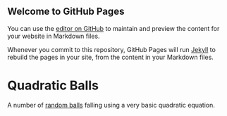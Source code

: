 ## Welcome to GitHub Pages

You can use the [editor on GitHub](https://github.com/BenjaminFox1/quadratic_balls/edit/main/README.md) to maintain and preview the content for your website in Markdown files.

Whenever you commit to this repository, GitHub Pages will run [Jekyll](https://jekyllrb.com/) to rebuild the pages in your site, from the content in your Markdown files.

# Quadratic Balls

A number of [random balls](https://benjaminfox1.github.io/quadratic_balls/) falling using a very basic quadratic equation.


